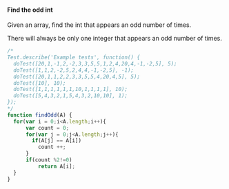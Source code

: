 #### Find the odd int

Given an array, find the int that appears an odd number of times.

There will always be only one integer that appears an odd number of times.

```javascript
/*
Test.describe('Example tests', function() {
  doTest([20,1,-1,2,-2,3,3,5,5,1,2,4,20,4,-1,-2,5], 5);
  doTest([1,1,2,-2,5,2,4,4,-1,-2,5], -1);
  doTest([20,1,1,2,2,3,3,5,5,4,20,4,5], 5);
  doTest([10], 10);
  doTest([1,1,1,1,1,1,10,1,1,1,1], 10);
  doTest([5,4,3,2,1,5,4,3,2,10,10], 1);
});
*/
function findOdd(A) {
  for(var i = 0;i<A.length;i++){
      var count = 0;
      for(var j = 0;j<A.length;j++){
        if(A[j] == A[i])
          count ++;
      }
      if(count %2!=0)
          return A[i];
  }
}
```

